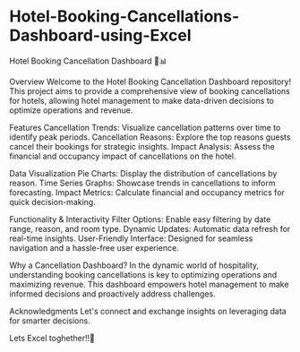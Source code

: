 # Hotel-Booking-Cancellations-Dashboard-using-Excel

Hotel Booking Cancellation Dashboard 🏨📊

Overview
Welcome to the Hotel Booking Cancellation Dashboard repository! This project aims to provide a comprehensive view of booking cancellations for hotels, allowing hotel management to make data-driven decisions to optimize operations and revenue.

Features
Cancellation Trends: Visualize cancellation patterns over time to identify peak periods.
Cancellation Reasons: Explore the top reasons guests cancel their bookings for strategic insights.
Impact Analysis: Assess the financial and occupancy impact of cancellations on the hotel.

Data Visualization
Pie Charts: Display the distribution of cancellations by reason.
Time Series Graphs: Showcase trends in cancellations to inform forecasting.
Impact Metrics: Calculate financial and occupancy metrics for quick decision-making.

Functionality & Interactivity
Filter Options: Enable easy filtering by date range, reason, and room type.
Dynamic Updates: Automatic data refresh for real-time insights.
User-Friendly Interface: Designed for seamless navigation and a hassle-free user experience.

Why a Cancellation Dashboard?
In the dynamic world of hospitality, understanding booking cancellations is key to optimizing operations and maximizing revenue. This dashboard empowers hotel management to make informed decisions and proactively address challenges.

Acknowledgments
Let's connect and exchange insights on leveraging data for smarter decisions.

Lets Excel toghether!!💪
